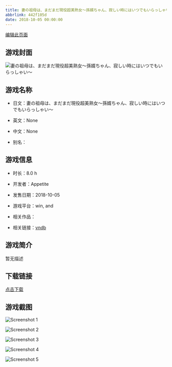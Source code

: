 ```yaml
---
title: 妻の祖母は、まだまだ現役超美熟女～孫婿ちゃん、寂しい時にはいつでもいらっしゃい～
abbrlink: 442f105d
date: 2018-10-05 00:00:00
---
```

[编辑此页面](https://github.com/ACG-3/ADV3-source/blob/main/source/_posts/games/%E5%A6%BB%E3%81%AE%E7%A5%96%E6%AF%8D%E3%81%AF%E3%80%81%E3%81%BE%E3%81%A0%E3%81%BE%E3%81%A0%E7%8F%BE%E5%BD%B9%E8%B6%85%E7%BE%8E%E7%86%9F%E5%A5%B3%EF%BD%9E%E5%AD%AB%E5%A9%BF%E3%81%A1%E3%82%83%E3%82%93%E3%80%81%E5%AF%82%E3%81%97%E3%81%84%E6%99%82%E3%81%AB%E3%81%AF%E3%81%84%E3%81%A4%E3%81%A7%E3%82%82%E3%81%84%E3%82%89%E3%81%A3%E3%81%97%E3%82%83%E3%81%84%EF%BD%9E.md)

## 游戏封面

![妻の祖母は、まだまだ現役超美熟女～孫婿ちゃん、寂しい時にはいつでもいらっしゃい～](https://pan.timero.xyz/d/onedrive/img_lib_001/%E5%A6%BB%E3%81%AE%E7%A5%96%E6%AF%8D%E3%81%AF%E3%80%81%E3%81%BE%E3%81%A0%E3%81%BE%E3%81%A0%E7%8F%BE%E5%BD%B9%E8%B6%85%E7%BE%8E%E7%86%9F%E5%A5%B3%EF%BD%9E%E5%AD%AB%E5%A9%BF%E3%81%A1%E3%82%83%E3%82%93%E3%80%81%E5%AF%82%E3%81%97%E3%81%84%E6%99%82%E3%81%AB%E3%81%AF%E3%81%84%E3%81%A4%E3%81%A7%E3%82%82%E3%81%84%E3%82%89%E3%81%A3%E3%81%97%E3%82%83%E3%81%84%EF%BD%9E_cover.avif)


## 游戏名称

- 日文：妻の祖母は、まだまだ現役超美熟女～孫婿ちゃん、寂しい時にはいつでもいらっしゃい～
- 英文：None
- 中文：None

- 别名：


## 游戏信息

- 时长：8.0 h
- 开发者：Appetite
- 发售日期：2018-10-05
- 游戏平台：win, and
- 相关作品：

- 相关链接：[vndb](https://vndb.org/v24213)


## 游戏简介

暂无描述


## 下载链接

[点击下载](https://pan.timero.xyz/onedrive/adv_lib_001/%E5%A6%BB%E3%81%AE%E7%A5%96%E6%AF%8D%E3%81%AF%E3%80%81%E3%81%BE%E3%81%A0%E3%81%BE%E3%81%A0%E7%8F%BE%E5%BD%B9%E8%B6%85%E7%BE%8E%E7%86%9F%E5%A5%B3%EF%BD%9E%E5%AD%AB%E5%A9%BF%E3%81%A1%E3%82%83%E3%82%93%E3%80%81%E5%AF%82%E3%81%97%E3%81%84%E6%99%82%E3%81%AB%E3%81%AF%E3%81%84%E3%81%A4%E3%81%A7%E3%82%82%E3%81%84%E3%82%89%E3%81%A3%E3%81%97%E3%82%83%E3%81%84%EF%BD%9E)


## 游戏截图


![Screenshot 1](https://pan.timero.xyz/d/onedrive/img_lib_001/%E5%A6%BB%E3%81%AE%E7%A5%96%E6%AF%8D%E3%81%AF%E3%80%81%E3%81%BE%E3%81%A0%E3%81%BE%E3%81%A0%E7%8F%BE%E5%BD%B9%E8%B6%85%E7%BE%8E%E7%86%9F%E5%A5%B3%EF%BD%9E%E5%AD%AB%E5%A9%BF%E3%81%A1%E3%82%83%E3%82%93%E3%80%81%E5%AF%82%E3%81%97%E3%81%84%E6%99%82%E3%81%AB%E3%81%AF%E3%81%84%E3%81%A4%E3%81%A7%E3%82%82%E3%81%84%E3%82%89%E3%81%A3%E3%81%97%E3%82%83%E3%81%84%EF%BD%9E_Screenshot_1.avif)

![Screenshot 2](https://pan.timero.xyz/d/onedrive/img_lib_001/%E5%A6%BB%E3%81%AE%E7%A5%96%E6%AF%8D%E3%81%AF%E3%80%81%E3%81%BE%E3%81%A0%E3%81%BE%E3%81%A0%E7%8F%BE%E5%BD%B9%E8%B6%85%E7%BE%8E%E7%86%9F%E5%A5%B3%EF%BD%9E%E5%AD%AB%E5%A9%BF%E3%81%A1%E3%82%83%E3%82%93%E3%80%81%E5%AF%82%E3%81%97%E3%81%84%E6%99%82%E3%81%AB%E3%81%AF%E3%81%84%E3%81%A4%E3%81%A7%E3%82%82%E3%81%84%E3%82%89%E3%81%A3%E3%81%97%E3%82%83%E3%81%84%EF%BD%9E_Screenshot_2.avif)

![Screenshot 3](https://pan.timero.xyz/d/onedrive/img_lib_001/%E5%A6%BB%E3%81%AE%E7%A5%96%E6%AF%8D%E3%81%AF%E3%80%81%E3%81%BE%E3%81%A0%E3%81%BE%E3%81%A0%E7%8F%BE%E5%BD%B9%E8%B6%85%E7%BE%8E%E7%86%9F%E5%A5%B3%EF%BD%9E%E5%AD%AB%E5%A9%BF%E3%81%A1%E3%82%83%E3%82%93%E3%80%81%E5%AF%82%E3%81%97%E3%81%84%E6%99%82%E3%81%AB%E3%81%AF%E3%81%84%E3%81%A4%E3%81%A7%E3%82%82%E3%81%84%E3%82%89%E3%81%A3%E3%81%97%E3%82%83%E3%81%84%EF%BD%9E_Screenshot_3.avif)

![Screenshot 4](https://pan.timero.xyz/d/onedrive/img_lib_001/%E5%A6%BB%E3%81%AE%E7%A5%96%E6%AF%8D%E3%81%AF%E3%80%81%E3%81%BE%E3%81%A0%E3%81%BE%E3%81%A0%E7%8F%BE%E5%BD%B9%E8%B6%85%E7%BE%8E%E7%86%9F%E5%A5%B3%EF%BD%9E%E5%AD%AB%E5%A9%BF%E3%81%A1%E3%82%83%E3%82%93%E3%80%81%E5%AF%82%E3%81%97%E3%81%84%E6%99%82%E3%81%AB%E3%81%AF%E3%81%84%E3%81%A4%E3%81%A7%E3%82%82%E3%81%84%E3%82%89%E3%81%A3%E3%81%97%E3%82%83%E3%81%84%EF%BD%9E_Screenshot_4.avif)

![Screenshot 5](https://pan.timero.xyz/d/onedrive/img_lib_001/%E5%A6%BB%E3%81%AE%E7%A5%96%E6%AF%8D%E3%81%AF%E3%80%81%E3%81%BE%E3%81%A0%E3%81%BE%E3%81%A0%E7%8F%BE%E5%BD%B9%E8%B6%85%E7%BE%8E%E7%86%9F%E5%A5%B3%EF%BD%9E%E5%AD%AB%E5%A9%BF%E3%81%A1%E3%82%83%E3%82%93%E3%80%81%E5%AF%82%E3%81%97%E3%81%84%E6%99%82%E3%81%AB%E3%81%AF%E3%81%84%E3%81%A4%E3%81%A7%E3%82%82%E3%81%84%E3%82%89%E3%81%A3%E3%81%97%E3%82%83%E3%81%84%EF%BD%9E_Screenshot_5.avif)

